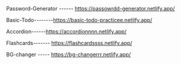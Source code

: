 Password-Generator ------ https://passowrdd-generator.netlify.app/

Basic-Todo--------https://basic-todo-practicee.netlify.app/ 
 
Accordion------https://accordionnnn.netlify.app/

Flashcards------- https://flashcardssss.netlify.app/

BG-changer ----- https://bg-changerrr.netlify.app/


